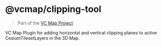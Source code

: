 # @vcmap/clipping-tool

> Part of the [VC Map Project](https://github.com/virtualcitySYSTEMS/map-ui)

VC Map Plugin for adding horizontal and vertical clipping planes to active CesiumTilesetLayers in the 3D Map.
